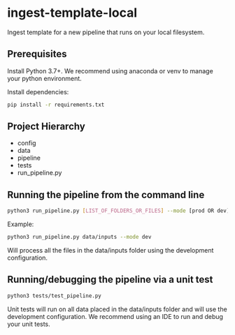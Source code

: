 # ingest-template-local
Ingest template for a new pipeline that runs on your local filesystem.

## Prerequisites
Install Python 3.7+. We recommend using anaconda or venv to manage your python environment.

Install dependencies:

```bash
pip install -r requirements.txt
```

## Project Hierarchy
* config
* data
* pipeline
* tests
* run_pipeline.py

## Running the pipeline from the command line
```bash
python3 run_pipeline.py [LIST_OF_FOLDERS_OR_FILES] --mode [prod OR dev]
```
Example:
```bash
python3 run_pipeline.py data/inputs --mode dev
```

Will process all the files in the data/inputs folder using the development configuration.

## Running/debugging the pipeline via a unit test

```bash
python3 tests/test_pipeline.py
```

Unit tests will run on all data placed in the data/inputs folder and will use
the development configuration.  We recommend using an IDE to run and debug your unit tests.